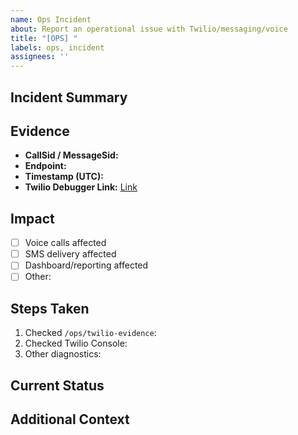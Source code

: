 ```yaml
---
name: Ops Incident
about: Report an operational issue with Twilio/messaging/voice
title: "[OPS] "
labels: ops, incident
assignees: ''
---
```


## Incident Summary

<!-- Brief description of the operational issue -->

## Evidence

- **CallSid / MessageSid:**
- **Endpoint:**
- **Timestamp (UTC):**
- **Twilio Debugger Link:** [Link](https://console.twilio.com/us1/monitor/debugger)

## Impact

- [ ] Voice calls affected
- [ ] SMS delivery affected
- [ ] Dashboard/reporting affected
- [ ] Other: 

## Steps Taken

1. Checked `/ops/twilio-evidence`: 
2. Checked Twilio Console: 
3. Other diagnostics:

## Current Status

<!-- Active / Mitigated / Resolved -->

## Additional Context

<!-- Logs, screenshots, affected customer count, etc. -->

